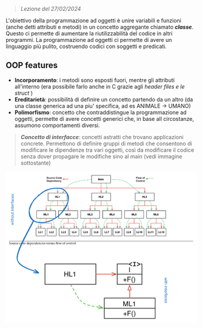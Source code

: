  > *Lezione del 27/02/2024*

L'obiettivo della programmazione ad oggetti è unire variabili e funzioni (anche detti attributi e metodi) in un concetto aggregante chiamato ***classe***.
Questo ci permette di aumentare la riutilizzabilità del codice in altri programmi. 
La programmazione ad oggetti ci permette di avere un linguaggio più pulito, costruendo codici con soggetti e predicati.
## OOP features 

- **Incorporamento**: i metodi sono esposti fuori, mentre gli attributi all'interno (era possibile farlo anche in C grazie agli *header files e le struct* )
- **Ereditarietà**: possibilità di definire un concetto partendo da un altro (da una classe generica ad una piu' specifica, ad es ANIMALE -> UMANO)
- **Polimorfismo**: concetto che contraddistingue la programmazione ad oggetti, permette di avere concetti generici che, in base all circostanze, assumono comportamenti diversi.

> ***Concetto di interfacce***: concetti astratti che trovano applicazioni concrete. Permettono di definire gruppi di metodi che consentono di modificare le dipendenze tra vari oggetti, così da modificare il codice senza dover propagare le modifiche sino al main (vedi immagine sottostante)


![](Images/Pasted%20image%2020240303123709.png)